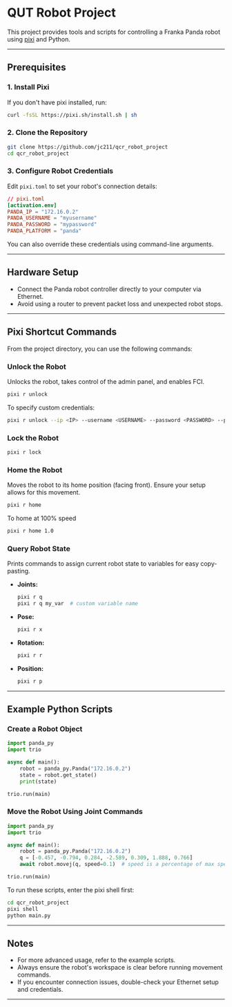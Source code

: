 # QUT Robot Project

This project provides tools and scripts for controlling a Franka Panda robot using [pixi](https://pixi.sh/) and Python.

---

## Prerequisites

### 1. Install Pixi

If you don't have pixi installed, run:

```bash
curl -fsSL https://pixi.sh/install.sh | sh
```

### 2. Clone the Repository

```bash
git clone https://github.com/jc211/qcr_robot_project
cd qcr_robot_project
```

### 3. Configure Robot Credentials

Edit `pixi.toml` to set your robot's connection details:

```toml
// pixi.toml
[activation.env]
PANDA_IP = "172.16.0.2"
PANDA_USERNAME = "myusername"
PANDA_PASSWORD = "mypassword"
PANDA_PLATFORM = "panda"
```

You can also override these credentials using command-line arguments.

---

## Hardware Setup

- Connect the Panda robot controller directly to your computer via Ethernet.
- Avoid using a router to prevent packet loss and unexpected robot stops.

---

## Pixi Shortcut Commands

From the project directory, you can use the following commands:

### Unlock the Robot

Unlocks the robot, takes control of the admin panel, and enables FCI.

```bash
pixi r unlock
```

To specify custom credentials:

```bash
pixi r unlock --ip <IP> --username <USERNAME> --password <PASSWORD> --platform <PLATFORM>
```

### Lock the Robot

```bash
pixi r lock
```

### Home the Robot

Moves the robot to its home position (facing front). Ensure your setup allows for this movement.

```bash
pixi r home
```

To home at 100% speed
```bash
pixi r home 1.0
```

### Query Robot State

Prints commands to assign current robot state to variables for easy copy-pasting.

- **Joints:**  
  ```bash
  pixi r q
  pixi r q my_var  # custom variable name
  ```
- **Pose:**  
  ```bash
  pixi r x
  ```
- **Rotation:**  
  ```bash
  pixi r r
  ```
- **Position:**  
  ```bash
  pixi r p
  ```

---

## Example Python Scripts

### Create a Robot Object

```python
import panda_py
import trio

async def main():
    robot = panda_py.Panda("172.16.0.2")
    state = robot.get_state()
    print(state)

trio.run(main)
```

### Move the Robot Using Joint Commands

```python
import panda_py
import trio

async def main():
    robot = panda_py.Panda("172.16.0.2")
    q = [-0.457, -0.794, 0.284, -2.589, 0.309, 1.888, 0.766]
    await robot.movej(q, speed=0.1)  # speed is a percentage of max speed (10% here)

trio.run(main)
```

To run these scripts, enter the pixi shell first:

```bash
cd qcr_robot_project
pixi shell
python main.py
```

---

## Notes

- For more advanced usage, refer to the example scripts.
- Always ensure the robot's workspace is clear before running movement commands.
- If you encounter connection issues, double-check your Ethernet setup and credentials.

---




